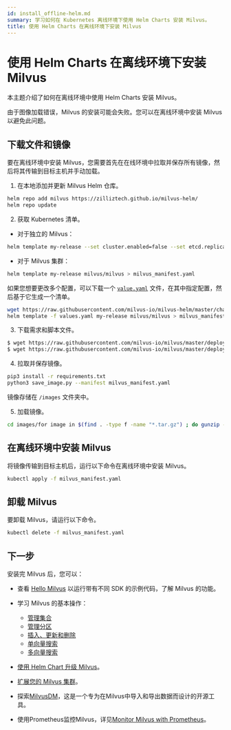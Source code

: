 ```yaml
---
id: install_offline-helm.md
summary: 学习如何在 Kubernetes 离线环境下使用 Helm Charts 安装 Milvus。
title: 使用 Helm Charts 在离线环境下安装 Milvus
---
```


# 使用 Helm Charts 在离线环境下安装 Milvus

本主题介绍了如何在离线环境中使用 Helm Charts 安装 Milvus。

由于图像加载错误，Milvus 的安装可能会失败。您可以在离线环境中安装 Milvus 以避免此问题。

## 下载文件和镜像

要在离线环境中安装 Milvus，您需要首先在在线环境中拉取并保存所有镜像，然后将其传输到目标主机并手动加载。

1. 在本地添加并更新 Milvus Helm 仓库。

```bash
helm repo add milvus https://zilliztech.github.io/milvus-helm/
helm repo update
```

2. 获取 Kubernetes 清单。

- 对于独立的 Milvus：

```bash
helm template my-release --set cluster.enabled=false --set etcd.replicaCount=1 --set minio.mode=standalone --set pulsar.enabled=false milvus/milvus > milvus_manifest.yaml
```

- 对于 Milvus 集群：

```bash
helm template my-release milvus/milvus > milvus_manifest.yaml
```

如果您想要更改多个配置，可以下载一个 [`value.yaml`](https://github.com/milvus-io/milvus-helm/blob/master/charts/milvus/values.yaml) 文件，在其中指定配置，然后基于它生成一个清单。

```bash
wget https://raw.githubusercontent.com/milvus-io/milvus-helm/master/charts/milvus/values.yaml
helm template -f values.yaml my-release milvus/milvus > milvus_manifest.yaml
```

3. 下载需求和脚本文件。

```bash
$ wget https://raw.githubusercontent.com/milvus-io/milvus/master/deployments/offline/requirements.txt
$ wget https://raw.githubusercontent.com/milvus-io/milvus/master/deployments/offline/save_image.py
```

4. 拉取并保存镜像。

```bash
pip3 install -r requirements.txt
python3 save_image.py --manifest milvus_manifest.yaml
```

<div class="alert note">
镜像存储在 <code>/images</code> 文件夹中。
</div>

5. 加载镜像。

```bash
cd images/for image in $(find . -type f -name "*.tar.gz") ; do gunzip -c $image | docker load; done
```

## 在离线环境中安装 Milvus

将镜像传输到目标主机后，运行以下命令在离线环境中安装 Milvus。

```bash
kubectl apply -f milvus_manifest.yaml
```

## 卸载 Milvus

要卸载 Milvus，请运行以下命令。

```bash
kubectl delete -f milvus_manifest.yaml
```

## 下一步

安装完 Milvus 后，您可以：

- 查看 [Hello Milvus](quickstart.md) 以运行带有不同 SDK 的示例代码，了解 Milvus 的功能。

- 学习 Milvus 的基本操作：
  - [管理集合](manage-collections.md)
  - [管理分区](manage-partitions.md)
  - [插入、更新和删除](insert-update-delete.md)
  - [单向量搜索](single-vector-search.md)
  - [多向量搜索](multi-vector-search.md)

- [使用 Helm Chart 升级 Milvus](upgrade_milvus_cluster-helm.md)。
- [扩展您的 Milvus 集群](scaleout.md)。
- 探索[MilvusDM](migrate_overview.md)，这是一个专为在Milvus中导入和导出数据而设计的开源工具。
- 使用Prometheus监控Milvus，详见[Monitor Milvus with Prometheus](monitor.md)。
